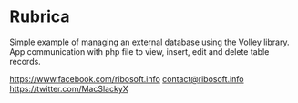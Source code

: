 # Rubrica

Simple example of managing an external database using the Volley library.
App communication with php file to view, insert, edit and delete table records.

https://www.facebook.com/ribosoft.info
contact@ribosoft.info
https://twitter.com/MacSlackyX